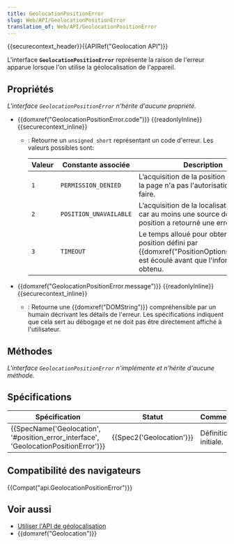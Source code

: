 ```yaml
---
title: GeolocationPositionError
slug: Web/API/GeolocationPositionError
translation_of: Web/API/GeolocationPositionError
---
```

{{securecontext_header}}{{APIRef("Geolocation API")}}

L'interface **`GeolocationPositionError`** représente la raison de l'erreur apparue lorsque l'on utilise la géolocalisation de l'appareil.

## Propriétés

_L'interface `GeolocationPositionError` n'hérite d'aucune propriété._

- {{domxref("GeolocationPositionError.code")}} {{readonlyInline}} {{securecontext_inline}}

  - : Retourne un `unsigned short` représentant un code d'erreur. Les valeurs possibles sont:

    | Valeur | Constante associée     | Description                                                                                                                                              |
    | ------ | ---------------------- | -------------------------------------------------------------------------------------------------------------------------------------------------------- |
    | `1`    | `PERMISSION_DENIED`    | L’acquisition de la position échoue car la page n'a pas l'autorisation de le faire.                                                                      |
    | `2`    | `POSITION_UNAVAILABLE` | L’acquisition de la localisation échoue car au moins une source donnant la position a retourné une erreur interne.                                       |
    | `3`    | `TIMEOUT`              | Le temps alloué pour obtenir la position défini par {{domxref("PositionOptions.timeout")}} est écoulé avant que l'information soit obtenu. |

- {{domxref("GeolocationPositionError.message")}} {{readonlyInline}} {{securecontext_inline}}
  - : Retourne une {{domxref("DOMString")}} compréhensible par un humain décrivant les détails de l'erreur. Les spécifications indiquent que cela sert au débogage et ne doit pas être directement affiché à l'utilisateur.

## Méthodes

**L'interface* `GeolocationPositionError` *n'implémente et n'hérite d'aucune méthode.**

## Spécifications

| Spécification                                                                                                    | Statut                           | Commentaires         |
| ---------------------------------------------------------------------------------------------------------------- | -------------------------------- | -------------------- |
| {{SpecName('Geolocation', '#position_error_interface', 'GeolocationPositionError')}} | {{Spec2('Geolocation')}} | Définition initiale. |

## Compatibilité des navigateurs

{{Compat("api.GeolocationPositionError")}}

## Voir aussi

- [Utiliser l'API de géolocalisation](/fr/docs/Web/API/Geolocation_API/Using)
- {{domxref("Geolocation")}}
